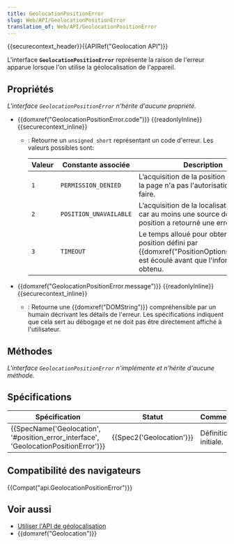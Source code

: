 ```yaml
---
title: GeolocationPositionError
slug: Web/API/GeolocationPositionError
translation_of: Web/API/GeolocationPositionError
---
```

{{securecontext_header}}{{APIRef("Geolocation API")}}

L'interface **`GeolocationPositionError`** représente la raison de l'erreur apparue lorsque l'on utilise la géolocalisation de l'appareil.

## Propriétés

_L'interface `GeolocationPositionError` n'hérite d'aucune propriété._

- {{domxref("GeolocationPositionError.code")}} {{readonlyInline}} {{securecontext_inline}}

  - : Retourne un `unsigned short` représentant un code d'erreur. Les valeurs possibles sont:

    | Valeur | Constante associée     | Description                                                                                                                                              |
    | ------ | ---------------------- | -------------------------------------------------------------------------------------------------------------------------------------------------------- |
    | `1`    | `PERMISSION_DENIED`    | L’acquisition de la position échoue car la page n'a pas l'autorisation de le faire.                                                                      |
    | `2`    | `POSITION_UNAVAILABLE` | L’acquisition de la localisation échoue car au moins une source donnant la position a retourné une erreur interne.                                       |
    | `3`    | `TIMEOUT`              | Le temps alloué pour obtenir la position défini par {{domxref("PositionOptions.timeout")}} est écoulé avant que l'information soit obtenu. |

- {{domxref("GeolocationPositionError.message")}} {{readonlyInline}} {{securecontext_inline}}
  - : Retourne une {{domxref("DOMString")}} compréhensible par un humain décrivant les détails de l'erreur. Les spécifications indiquent que cela sert au débogage et ne doit pas être directement affiché à l'utilisateur.

## Méthodes

**L'interface* `GeolocationPositionError` *n'implémente et n'hérite d'aucune méthode.**

## Spécifications

| Spécification                                                                                                    | Statut                           | Commentaires         |
| ---------------------------------------------------------------------------------------------------------------- | -------------------------------- | -------------------- |
| {{SpecName('Geolocation', '#position_error_interface', 'GeolocationPositionError')}} | {{Spec2('Geolocation')}} | Définition initiale. |

## Compatibilité des navigateurs

{{Compat("api.GeolocationPositionError")}}

## Voir aussi

- [Utiliser l'API de géolocalisation](/fr/docs/Web/API/Geolocation_API/Using)
- {{domxref("Geolocation")}}
